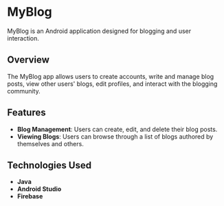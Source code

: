 # MyBlog

MyBlog is an Android application designed for blogging and user interaction.

## Overview

The MyBlog app allows users to create accounts, write and manage blog posts, view other users' blogs, edit profiles, and interact with the blogging community.

## Features

- **Blog Management**: Users can create, edit, and delete their blog posts.
- **Viewing Blogs**: Users can browse through a list of blogs authored by themselves and others.


## Technologies Used

- **Java**
- **Android Studio**
- **Firebase**

